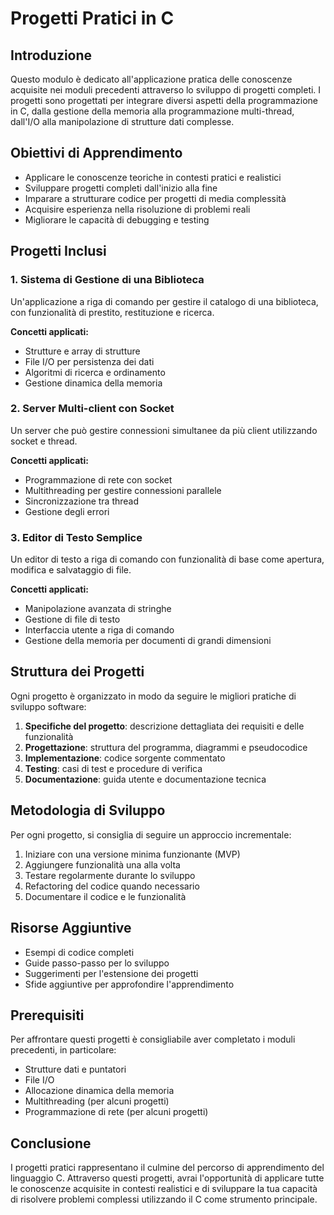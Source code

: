 # Progetti Pratici in C

## Introduzione

Questo modulo è dedicato all'applicazione pratica delle conoscenze acquisite nei moduli precedenti attraverso lo sviluppo di progetti completi. I progetti sono progettati per integrare diversi aspetti della programmazione in C, dalla gestione della memoria alla programmazione multi-thread, dall'I/O alla manipolazione di strutture dati complesse.

## Obiettivi di Apprendimento

- Applicare le conoscenze teoriche in contesti pratici e realistici
- Sviluppare progetti completi dall'inizio alla fine
- Imparare a strutturare codice per progetti di media complessità
- Acquisire esperienza nella risoluzione di problemi reali
- Migliorare le capacità di debugging e testing

## Progetti Inclusi

### 1. Sistema di Gestione di una Biblioteca

Un'applicazione a riga di comando per gestire il catalogo di una biblioteca, con funzionalità di prestito, restituzione e ricerca.

**Concetti applicati:**
- Strutture e array di strutture
- File I/O per persistenza dei dati
- Algoritmi di ricerca e ordinamento
- Gestione dinamica della memoria

### 2. Server Multi-client con Socket

Un server che può gestire connessioni simultanee da più client utilizzando socket e thread.

**Concetti applicati:**
- Programmazione di rete con socket
- Multithreading per gestire connessioni parallele
- Sincronizzazione tra thread
- Gestione degli errori

### 3. Editor di Testo Semplice

Un editor di testo a riga di comando con funzionalità di base come apertura, modifica e salvataggio di file.

**Concetti applicati:**
- Manipolazione avanzata di stringhe
- Gestione di file di testo
- Interfaccia utente a riga di comando
- Gestione della memoria per documenti di grandi dimensioni

## Struttura dei Progetti

Ogni progetto è organizzato in modo da seguire le migliori pratiche di sviluppo software:

1. **Specifiche del progetto**: descrizione dettagliata dei requisiti e delle funzionalità
2. **Progettazione**: struttura del programma, diagrammi e pseudocodice
3. **Implementazione**: codice sorgente commentato
4. **Testing**: casi di test e procedure di verifica
5. **Documentazione**: guida utente e documentazione tecnica

## Metodologia di Sviluppo

Per ogni progetto, si consiglia di seguire un approccio incrementale:

1. Iniziare con una versione minima funzionante (MVP)
2. Aggiungere funzionalità una alla volta
3. Testare regolarmente durante lo sviluppo
4. Refactoring del codice quando necessario
5. Documentare il codice e le funzionalità

## Risorse Aggiuntive

- Esempi di codice completi
- Guide passo-passo per lo sviluppo
- Suggerimenti per l'estensione dei progetti
- Sfide aggiuntive per approfondire l'apprendimento

## Prerequisiti

Per affrontare questi progetti è consigliabile aver completato i moduli precedenti, in particolare:

- Strutture dati e puntatori
- File I/O
- Allocazione dinamica della memoria
- Multithreading (per alcuni progetti)
- Programmazione di rete (per alcuni progetti)

## Conclusione

I progetti pratici rappresentano il culmine del percorso di apprendimento del linguaggio C. Attraverso questi progetti, avrai l'opportunità di applicare tutte le conoscenze acquisite in contesti realistici e di sviluppare la tua capacità di risolvere problemi complessi utilizzando il C come strumento principale.